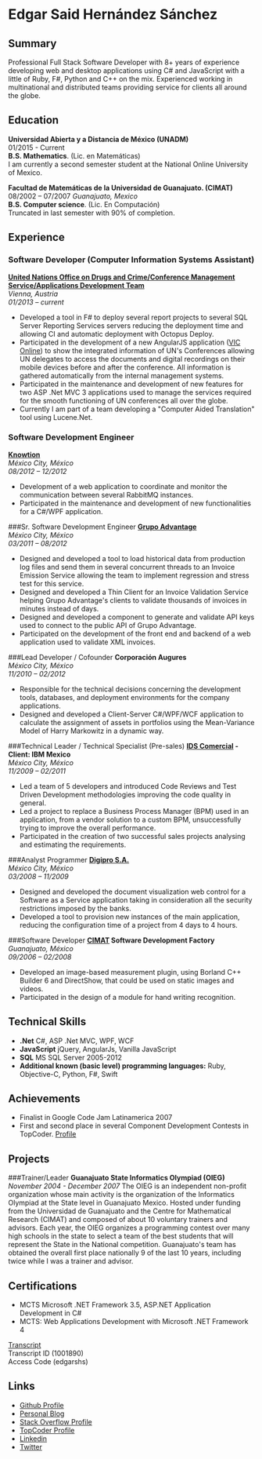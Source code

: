 Edgar Said Hernández Sánchez
============

Summary
----------
Professional Full Stack Software Developer with 8+ years of experience developing web and desktop applications using C# and JavaScript with a little of Ruby, F#, Python and C++ on the mix. Experienced working in multinational and distributed teams providing service for clients all around the globe.

Education
----------
__Universidad Abierta y a Distancia de México (UNADM)__  
01/2015 - Current  
__B.S. Mathematics__. (Lic. en Matemáticas)  
I am currently a second semester student at the National Online University of Mexico.

__Facultad de Matemáticas de la Universidad de Guanajuato. (CIMAT)__  
08/2002 – 07/2007 _Guanajuato, Mexico_  
__B.S. Computer science__. (Lic. En Computación)  
Truncated in last semester with 90% of completion.  

Experience
----------
### Software Developer (Computer Information Systems Assistant)
__[United Nations Office on Drugs and Crime/Conference Management Service/Applications Development Team](https://www.unvienna.org/unov/en/management_cms.html)__  
_Vienna, Austria_  
_01/2013 – current_  

* Developed a tool in F# to deploy several report projects to several SQL Server Reporting Services servers reducing the deployment time and allowing CI and automatic deployment with Octopus Deploy.
* Participated in the development of a new AngularJS application ([VIC Online](http://myconference.unov.org)) to show the integrated information of UN's Conferences allowing UN delegates to access the documents and digital recordings on their mobile devices before and after the conference. All information is gathered automatically from the internal management systems.
* Participated in the maintenance and development of new features for two ASP .Net MVC 3 applications used to manage the services required for the smooth functioning of UN conferences all over the globe.
* Currently I am part of a team developing a "Computer Aided Translation" tool using Lucene.Net.


### Software Development Engineer
__[Knowtion](http://www.knowtion.biz/)__  
_México City, México_  
_08/2012 – 12/2012_

* Development of a web application to coordinate and monitor the communication between several RabbitMQ instances.
* Participated in the maintenance and development of new functionalities for a C#/WPF application.


###Sr. Software Development Engineer
__[Grupo Advantage](http://www.grupoadvantage.com/)__  
_México City, México_  
_03/2011 – 08/2012_  

* Designed and developed a tool to load historical data from production log files and send them in several concurrent threads to an Invoice Emission Service allowing the team to implement regression and stress test for this service.
* Designed and developed a Thin Client for an Invoice Validation Service helping Grupo Advantage's clients to validate thousands of invoices in minutes instead of days.
* Designed and developed a component to generate and validate API keys used to connect to the public API of Grupo Advantage.
* Participated on the development of the front end and backend of a web application used to validate XML invoices.


###Lead Developer / Cofounder
__Corporación Augures__  
_México City, México_  
_11/2010 – 02/2012_  

* Responsible for the technical decisions concerning the development tools, databases, and deployment environments for the company applications.
* Designed and developed a Client-Server C#/WPF/WCF application to calculate the assignment of assets in portfolios using the Mean-Variance Model of Harry Markowitz in a dynamic way.


###Technical Leader / Technical Specialist (Pre-sales)
__[IDS Comercial](http://www.ids.com.mx/) - Client: IBM Mexico__  
_México City, México_  
_11/2009 – 02/2011_  

* Led a team of 5 developers and introduced Code Reviews and Test Driven Development methodologies improving the code quality in general.
* Led a project to replace a Business Process Manager (BPM) used in an application, from a vendor solution to a custom BPM, unsuccessfully trying to improve the overall performance.
* Participated in the creation of two successful sales projects analysing and estimating the requirements.


###Analyst Programmer
__[Digipro S.A.](http://www.digipro.com.mx/)__  
_México City, México_  
_03/2008 – 11/2009_  

* Designed and developed the document visualization web control for a Software as a Service application taking in consideration all the security restrictions imposed by the banks.
* Developed a tool to provision new instances of the main application, reducing the configuration time of a project from 4 days to 4 hours.


###Software Developer
__[CIMAT](http://www.cimat.mx/en) Software Development Factory__  
_Guanajuato, México_  
_09/2006 – 02/2008_  

*  Developed an image-based measurement plugin, using Borland C++ Builder 6 and DirectShow, that could be used on static images and videos.
* Participated in the design of a module for hand writing recognition.


Technical Skills
----------
* __.Net__ C#, ASP .Net MVC, WPF, WCF
* __JavaScript__ jQuery, AngularJs, Vanilla JavaScript
* __SQL__ MS SQL Server 2005-2012
* __Additional known (basic level) programming languages:__ Ruby, Objective-C, Python, F#, Swift


Achievements
----------
* Finalist in Google Code Jam Latinamerica 2007
* First and second place in several Component Development Contests in TopCoder. [Profile](http://www.topcoder.com/member-profile/limowankenobi/)

Projects
----------
###Trainer/Leader
__Guanajuato State Informatics Olympiad (OIEG)__
_November 2004 - December 2007_
The OIEG is an independent non-profit organization whose main activity is the organization of the Informatics Olympiad at the State level in Guanajuato Mexico. Hosted under funding from the Universidad de Guanajuato and the Centre for Mathematical Research (CIMAT) and composed of about 10 voluntary trainers and advisors. Each year, the OIEG organizes a programming contest over many high schools in the state to select a team of the best students that will represent the State in the National competition. Guanajuato's team has obtained the overall first place nationally 9 of the last 10 years, including twice while I was a trainer and advisor.


Certifications
----------
* MCTS Microsoft .NET Framework 3.5, ASP.NET Application Development in C#
* MCTS: Web Applications Development with Microsoft .NET Framework 4

[Transcript](https://mcp.microsoft.com/Anonymous//Transcript/Validate)  
Transcript ID (1001890)  
Access Code (edgarshs)

Links
----------
* [Github Profile](https://github.com/LimoWanKenobi)
* [Personal Blog](http://limowankenobi.github.io/)
* [Stack Overflow Profile](http://stackoverflow.com/users/149885/limo-wan-kenobi)
* [TopCoder Profile](http://www.topcoder.com/member-profile/limowankenobi/)
* [Linkedin](https://www.linkedin.com/pub/edgar-said-hern%C3%A1ndez-s%C3%A1nchez/16/713/925/en)
* [Twitter](https://twitter.com/edhzsz)
